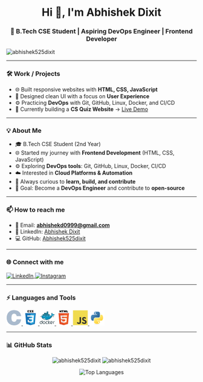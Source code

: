 <h1 align="center">Hi 👋, I'm Abhishek Dixit</h1>
<h3 align="center">🚀 B.Tech CSE Student | Aspiring DevOps Engineer | Frontend Developer</h3>

<p align="left"> 
  <img src="https://komarev.com/ghpvc/?username=abhishek525dixit&label=Profile%20views&color=0e75b6&style=flat" alt="abhishek525dixit" /> 
</p>

---

### 🛠 Work / Projects  
- 🌐 Built responsive websites with **HTML, CSS, JavaScript**  
- 🎨 Designed clean UI with a focus on **User Experience**  
- ⚙️ Practicing **DevOps** with Git, GitHub, Linux, Docker, and CI/CD  
- 🚀 Currently building a **CS Quiz Website** → [Live Demo](https://cs-quizxverse.onrender.com/)  

---

### 💡 About Me  
- 🎓 B.Tech CSE Student (2nd Year)  
- 🌐 Started my journey with **Frontend Development** (HTML, CSS, JavaScript)  
- ⚙️ Exploring **DevOps tools**: Git, GitHub, Linux, Docker, CI/CD  
- ☁️ Interested in **Cloud Platforms & Automation**  
- 📘 Always curious to **learn, build, and contribute**  
- 🎯 Goal: Become a **DevOps Engineer** and contribute to **open-source**  

---

### 📫 How to reach me  
- 📧 Email: **abhishekd0999@gmail.com**  
- 🔗 LinkedIn: [Abhishek Dixit](https://www.linkedin.com/in/abhishek-dixit-056887350)  
- 💻 GitHub: [Abhishek525dixit](https://github.com/Abhishek525dixit)  

---

### 🌐 Connect with me  
<p align="left">
<a href="https://www.linkedin.com/in/abhishek-dixit-056887350" target="blank">
  <img align="center" src="https://raw.githubusercontent.com/rahuldkjain/github-profile-readme-generator/master/src/images/icons/Social/linked-in-alt.svg" alt="LinkedIn" height="30" width="40" />
</a>
<a href="https://instagram.com/avish_ekdixit" target="blank">
  <img align="center" src="https://raw.githubusercontent.com/rahuldkjain/github-profile-readme-generator/master/src/images/icons/Social/instagram.svg" alt="Instagram" height="30" width="40" />
</a>
</p>

---

### ⚡ Languages and Tools  
<p align="left"> 
  <a href="https://www.cprogramming.com/" target="_blank"> <img src="https://raw.githubusercontent.com/devicons/devicon/master/icons/c/c-original.svg" alt="C" width="40" height="40"/> </a> 
  <a href="https://www.w3schools.com/css/" target="_blank"> <img src="https://raw.githubusercontent.com/devicons/devicon/master/icons/css3/css3-original-wordmark.svg" alt="CSS3" width="40" height="40"/> </a> 
  <a href="https://www.docker.com/" target="_blank"> <img src="https://raw.githubusercontent.com/devicons/devicon/master/icons/docker/docker-original-wordmark.svg" alt="Docker" width="40" height="40"/> </a> 
  <a href="https://www.w3.org/html/" target="_blank"> <img src="https://raw.githubusercontent.com/devicons/devicon/master/icons/html5/html5-original-wordmark.svg" alt="HTML5" width="40" height="40"/> </a> 
  <a href="https://developer.mozilla.org/en-US/docs/Web/JavaScript" target="_blank"> <img src="https://raw.githubusercontent.com/devicons/devicon/master/icons/javascript/javascript-original.svg" alt="JavaScript" width="40" height="40"/> </a> 
  <a href="https://www.python.org" target="_blank"> <img src="https://raw.githubusercontent.com/devicons/devicon/master/icons/python/python-original.svg" alt="Python" width="40" height="40"/> </a> 
</p>

---

### 📊 GitHub Stats  
<p align="center">
  <img src="https://github-readme-stats.vercel.app/api?username=abhishek525dixit&show_icons=true&locale=en&theme=tokyonight" alt="abhishek525dixit" />
  <img src="https://github-readme-streak-stats.herokuapp.com/?user=abhishek525dixit&theme=tokyonight" alt="abhishek525dixit" />
</p>

<p align="center">
  <img src="https://github-readme-stats.vercel.app/api/top-langs?username=abhishek525dixit&show_icons=true&locale=en&layout=compact&theme=tokyonight" alt="Top Languages" />
</p>
